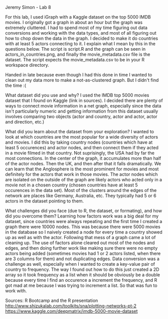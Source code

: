 Jeremy Simon - Lab 8

For this lab, I used iGraph with a Kaggle dataset on the top 5000 IMDB movies. I originally got a graph in about an hour but the graph was extremely cluttered. I had to spend most of my time figuring out data conversions and working with the data types, and most of all figuring out how to chop down the data in the graph. I decided to make it do countries with at least 5 actors connecting to it. I explain what I mean by this in the questions below. The script is script.R and the graph can be seen in actors_in_countries.png, and finally the movie_metadata.csv file is the dataset. The script expects the movie_metadata.csv to be in your R workspace directory.

Handed in late because even though I had this done in time I wanted to clean out my data more to make a not-as-clustered graph. But I didn't find the time :(

What dataset did you use and why? 
I used the IMDB top 5000 movies dataset that I found on Kaggle (link in sources). I decided there are plenty of ways to connect movie information in a net graph, especially since the data isn't particularly numeric and getting information from this dataset usually involves comparing two objects (actor and country, actor and actor, actor and direction, etc.)

What did you learn about the dataset from your exploration?
I wanted to look at which countries are the most popular for a wide diversity of actors and movies. I did this by taking country nodes (countries which have at least 5 occurences) and actor nodes, and then connect them if they acted in a movie filmed in that country. Not suprisingly, the USA had by far the most connections. In the center of the graph, it accumulates more than half of the actor nodes. Then the UK, and then after that it falls dramatically. We can learn that the Anglosphere is the most prominent for movies and most definitely for the actors that work in those movies. The actor nodes which are isolated on the outside of the graph are likely actors who acted only in a movie not in a chosen country (chosen countries have at least 5 occurences in the data set). Most of the clusters around the edges of the network are places like Germany, Australia, etc. They typically had 5 or 6 actors in the dataset pointing to them.

What challenges did you face (due to R, the dataset, or formating), and how did you overcome them?
Learning how factors work was a big deal for my dataset, since countries were always repeating and the first time I created a graph there were 10000 nodes. This was because there were 5000 movies in the database so I naively created a node for every time a country showed up as well as with the actor. Following that mess of a graph came a lot of cleaning up. The use of factors alone cleared out most of the nodes and edges, and then doing further work like making sure there were no empty actors being added (sometimes movies had 1 or 2 actors listed, when there are 3 columns for them) and not duplicating edges. Data conversion was a challenge as well, especially when I wanted to create a key-value pair of country to frequency. The way I found out how to do this just created a 2D array so it took frequency as a list when it should be obviously be a double because every time I find an occurence a increment the frequency, and R got mad at me because I was trying to increment a list. So that was fun to work with.

Sources:
R Bootcamp and the R presentation
http://www.shizukalab.com/toolkits/sna/plotting-networks-pt-2
https://www.kaggle.com/deepmatrix/imdb-5000-movie-dataset